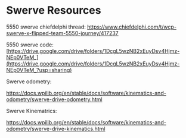 # Swerve Resources

5550 swerve chiefdelphi thread: https://www.chiefdelphi.com/t/wcp-swerve-x-flipped-team-5550-journey/417237

5550 swerve code: [https://drive.google.com/drive/folders/1DcgL5wzNB2xEuyDsv4Hjmz-NEp0VTeM_](https://drive.google.com/drive/folders/1DcgL5wzNB2xEuyDsv4Hjmz-NEp0VTeM_?usp=sharing)

Swerve odometry: 

https://docs.wpilib.org/en/stable/docs/software/kinematics-and-odometry/swerve-drive-odometry.html

Swerve Kinematrics:

https://docs.wpilib.org/en/stable/docs/software/kinematics-and-odometry/swerve-drive-kinematics.html

